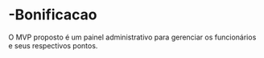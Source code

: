 # -Bonificacao
O MVP proposto é um painel administrativo para gerenciar os funcionários e seus respectivos pontos.
